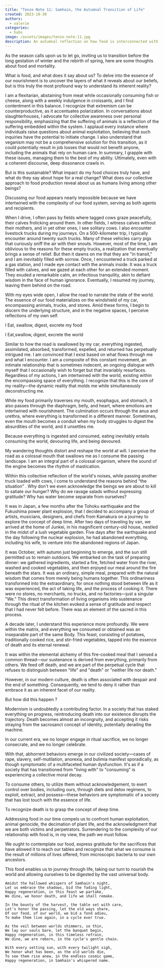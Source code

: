 ```yaml
---
title: "Tenzo Note 11: Samhain, the Autumnal Transition of Life"
created: 2023-10-30
authors:
  - valerie
categories:
  - hubs
image: /assets/images/tenzo-note-11.jpg
description: An autumnal reflection on how food is interconnected with the cycles of Death and Life
---
```

As the season calls upon us to let go, inviting us to transition before the long gestation of winter and the rebirth of spring, here are some thoughts about food and mortality.

What is food, and what does it say about us? To delve into the essence of our nourishment is to uncover the layers of what it reveals about our beliefs, but is this truly the most profound way to understand its inherent reality?
  
I am a flexitarian, abstaining from meat while occasionally consuming fish or cheese, along with a weekly indulgence in croissants, and I find contentment in this balance. I recognize that extremism can be counterproductive, as it accentuates polarization. In conversations about slaughterhouses, I advocate for collective awareness over personal responsibility, emphasizing that the suffering of animals is a reflection of the suffering embedded within the system. I applaud every instance where individuals raise questions about animal exploitation, believing that such inquiries have the potential to initiate change. I also understand that veganism may not be a comprehensive solution for this transition, as it could potentially result in job losses that would not benefit anyone, including the animals that rely on human care. In summary, I grapple with these issues, managing them to the best of my ability. Ultimately, even with a coherent discourse, deep dissonance crawls in.

  
But is this sustainable? What impact do my food choices truly have, and what do they say about hope for a real change? What does our collective approach to food production reveal about us as humans living among other beings?

Discussing our food appears nearly impossible because we have intertwined with the complexity of our food system, serving as both agents and recipients.

  
When I drive, I often pass by fields where tagged cows graze peacefully, their calves frolicking around them. In other fields, I witness calves without their mothers, and in yet other ones, I see solitary cows. I also encounter livestock trucks during my journeys. On a 500-kilometer trip, I typically encounter around twenty such trucks. Many of these vehicles carry pigs that curiously sniff the air with their snouts. However, most of the time, I am oblivious to the reasons for these empty trucks, a realization that eventually brings a sense of relief. But then it dawns on me that they are "in transit," and I am inevitably filled with sorrow. Once, I encountered a truck parked at a gas station, and I made eye contact with the animals inside. It was a truck filled with calves, and we gazed at each other for an extended moment. They exuded a remarkable calm, an infectious tranquility, akin to defiant wisdom in the face of human ignorance. Eventually, I resumed my journey, leaving them behind on the road.

  
With my eyes wide open, I allow the road to narrate the state of the world. The essence of our food materializes on the windshield of my car, encompassing animals, trucks, and stores. Amid these forms, I begin to discern the underlying structure, and in the negative spaces, I perceive reflections of my own self.

  
I Eat, swallow, digest, excrete my food 

I Eat,swallow, digest, excrete the world

  
Similar to how the road is swallowed by my car, everything ingested, assimilated, absorbed, transformed, expelled, and returned has perpetually intrigued me. I am convinced that I exist based on what flows through me and what I encounter. I am a composite of this constant movement, an intimate relationship that is sometimes indecent, an ongoing dialogue with myself that I occasionally wish to forget but that invariably resurfaces. Regardless of my actions, I am intertwined with the world, existing within the encompassing space of everything. I recognize that this is the core of my reality—the dynamic reality that molds me while simultaneously deconstructing me.


While my food primarily traverses my mouth, esophagus, and stomach, it also passes through the diaphragm, belly, and heart, where emotions are intertwined with nourishment. The culmination occurs through the anus and urethra, where everything is transformed in a different manner. Sometimes, even the mouth becomes a conduit when my body struggles to digest the absurdities of the world, and it unsettles me.

Because everything is ingested and consumed, eating inevitably entails consuming the world, devouring life, and being devoured.
  

My wandering thoughts distort and reshape the world at will. I perceive the road as a colossal mouth that swallows me as I consume the passing landscape. I am an integral part of a colossal organism, where the sound of the engine becomes the rhythm of mastication.

Within this collective reflection of the world's noises, while passing another truck loaded with cows, I come to understand the reasons behind “the situation” . Why don't we even acknowledge the beings we are about to kill to satiate our hunger? Why do we ravage salads without expressing gratitude? Why has water become separate from ourselves?


It was in Japan, a few months after the Tohoku earthquake and the Fukushima power plant explosion, that I decided to accompany a group of artists, musicians, designers, and chefs from Kamakura on a journey to explore the concept of deep time. After two days of traveling by van, we arrived at the home of Junkei, in his magnificent century-old house, nestled in the midst of a lush vegetable garden. Five days after the earthquake and the day following the nuclear explosion, he had abandoned everything, including his wife, to venture into the abandoned regions of Japan.

It was October, with autumn just beginning to emerge, and the sun still permitted us to remain outdoors. We embarked on the task of preparing dinner: we gathered ingredients, started a fire, fetched water from the river, washed and cooked vegetables, and then enjoyed our meal around the fire beneath the stars. It was an ordinary, simple meal, prepared with the natural wisdom that comes from merely being humans together. This ordinariness transformed into the extraordinary, for once nothing stood between life as it was experienced, the act of taking life, and the process of cooking it. There were no stores, no merchants, no trucks, and no factories—just a singular "We." This direct transformation of living organisms into sustenance through the ritual of the kitchen evoked a sense of gratitude and respect that I had never felt before. There was an element of the sacred in this process.


A decade later, I understand this experience more profoundly. We were within the matrix, and everything we consumed or obtained was an inseparable part of the same Body. This feast, consisting of potatoes, traditionally cooked rice, and stir-fried vegetables, tapped into the essence of death and its eternal renewal.

It was within the elemental alchemy of this fire-cooked meal that I sensed a common thread—our sustenance is derived from everything, primarily from others. We feed off death, and we are part of the perpetual cycle that refuses to distinguish between "life" and "death" or "neither life nor death."

However, in our modern culture, death is often associated with despair and the end of something. Consequently, we tend to deny it rather than embrace it as an inherent facet of our reality.

But how did this happen ? 

Modernism is undoubtedly a contributing factor. In a society that has staked everything on progress, reintroducing death into our existence disrupts the trajectory. Death becomes almost an incongruity, and accepting it risks straying from the sacrosanct concept of identity, potentially derailing the machine.

In our current era, we no longer engage in ritual sacrifice, we no longer consecrate, and we no longer celebrate.

With that, abhorrent behaviors emerge in our civilized society—cases of rape, slavery, self-mutilation, anorexia, and bulimia manifest sporadically, as though symptomatic of a multifaceted human dysfunction. It's as if a society that has transitioned from "living with" to "consuming" is experiencing a collective moral decay. 

To consume others, to utilize them without acknowledgement, to exert control over bodies, including ours, through diets and detox regimens, to exploit, extract, and possess—these behaviors are symptomatic of a society that has lost touch with the essence of life.


To recognize death is to grasp the concept of deep time.

  
Addressing food in our time compels us to confront human exploitation, animal genocide, the decimation of plant life, and the acknowledgment that we are both victims and perpetrators. Surrendering to the complexity of our relationship with food is, in my view, the path we must follow. 

We ought to contemplate our food, express gratitude for the sacrifices that have allowed it to reach our tables and recognize that what we consume is the result of millions of lives offered, from microscopic bacteria to our own ancestors. 

This food enables us to journey through life, taking our turn to nourish the world and allowing ourselves to be digested by the vast universal body.


	Amidst the hallowed whispers of Samhain's night,
	Let us embrace the shadows, bid the fading light,
	Happy regeneration, in this feast we partake,
	We dine, we honor death, and life we shall remake.
	
	In the bounty of the harvest, the table set with care,
	Let's honor the passing, let the old ways share,
	Of our food, of our world, we bid a fond adieu,
	To make them live again, in a cycle ever true.
	
	As the veil between worlds shimmers, so thin,
	We lay our souls bare, let the banquet begin,
	Happy regeneration, in this timeless refrain,
	We dine, we are reborn, in the cycle's gentle chain. 
	
	With every setting sun, with every twilight sigh,
	We honor what has been, as the old worlds die,
	To see them rise anew, in the endless cosmic game,
	Happy regeneration, in Samhain's whispered name.